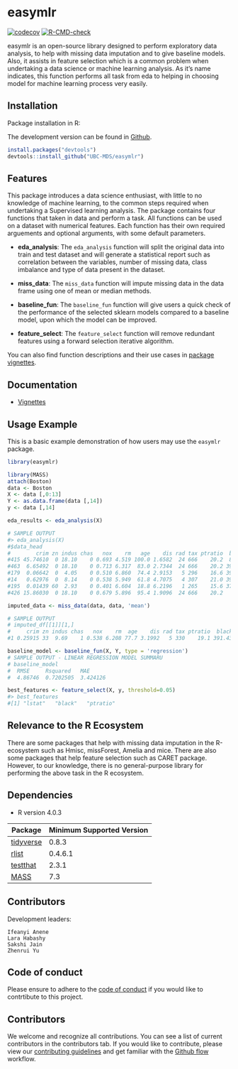 
<!-- README.md is generated from README.Rmd. Please edit that file -->

# easymlr

<!-- badges: start -->

[![codecov](https://codecov.io/gh/UBC-MDS/easymlr/branch/main/graph/badge.svg?token=U18JB42TJS)](https://codecov.io/gh/UBC-MDS/easymlr)
[![R-CMD-check](https://github.com/UBC-MDS/easymlr/actions/workflows/R-CMD-check.yaml/badge.svg)](https://github.com/UBC-MDS/easymlr/actions/workflows/R-CMD-check.yaml)

<!-- badges: end -->

easymlr is an open-source library designed to perform exploratory data
analysis, to help with missing data imputation and to give baseline
models. Also, it assists in feature selection which is a common problem
when undertaking a data science or machine learning analysis. As it’s
name indicates, this function performs all task from eda to helping in
choosing model for machine learning process very easily.

## Installation

Package installation in R:

The development version can be found in [Github](https://github.com/).

``` r
install.packages("devtools")
devtools::install_github("UBC-MDS/easymlr")
```

## Features

This package introduces a data science enthusiast, with little to no
knowledge of machine learning, to the common steps required when
undertaking a Supervised learning analysis. The package contains four
functions that taken in data and perform a task. All functions can be
used on a dataset with numerical features. Each function has their own
required arguements and optional arguments, with some default
parameters.

  - **eda\_analysis**: The `eda_analysis` function will split the
    original data into train and test dataset and will generate a
    statistical report such as correlation between the variables, number
    of missing data, class imbalance and type of data present in the
    dataset.

  - **miss\_data**: The `miss_data` function will impute missing data in
    the data frame using one of mean or median methods.

  - **baseline\_fun**: The `baseline_fun` function will give users a
    quick check of the performance of the selected sklearn models
    compared to a baseline model, upon which the model can be improved.

  - **feature\_select**: The `feature_select` function will remove
    redundant features using a forward selection iterative algorithm.

You can also find function descriptions and their use cases in [package
vignettes](https://htmlpreview.github.io/?https://raw.githubusercontent.com/UBC-MDS/easymlr/main/docs/articles/my-vignette.html).

## Documentation

  - [Vignettes](https://htmlpreview.github.io/?https://raw.githubusercontent.com/UBC-MDS/easymlr/main/docs/articles/my-vignette.html)

## Usage Example

This is a basic example demonstration of how users may use the `easymlr`
package.

``` r
library(easymlr)

library(MASS)
attach(Boston)
data <- Boston
X <- data [,0:13]
Y <- as.data.frame(data [,14])
y <- data [,14]

eda_results <- eda_analysis(X)

# SAMPLE OUTPUT
#> eda_analysis(X)
#$data_head
#        crim zn indus chas   nox    rm   age    dis rad tax ptratio  black lstat
#415 45.74610  0 18.10    0 0.693 4.519 100.0 1.6582  24 666    20.2  88.27 36.98
#463  6.65492  0 18.10    0 0.713 6.317  83.0 2.7344  24 666    20.2 396.90 13.99
#179  0.06642  0  4.05    0 0.510 6.860  74.4 2.9153   5 296    16.6 391.27  6.92
#14   0.62976  0  8.14    0 0.538 5.949  61.8 4.7075   4 307    21.0 396.90  8.26
#195  0.01439 60  2.93    0 0.401 6.604  18.8 6.2196   1 265    15.6 376.70  4.38
#426 15.86030  0 18.10    0 0.679 5.896  95.4 1.9096  24 666    20.2   7.68 24.39

imputed_data <- miss_data(data, data, 'mean')

# SAMPLE OUTPUT
# imputed_df[[1]][1,]
#     crim zn indus chas   nox    rm  age    dis rad tax ptratio  black lstat medv
#1 0.25915 33  9.69    1 0.538 6.208 77.7 3.1992   5 330    19.1 391.43 11.38 21.2

baseline_model <- baseline_fun(X, Y, type = 'regression')
# SAMPLE OUTPUT - LINEAR REGRESSION MODEL SUMMARU
# baseline_model
#  RMSE     Rsquared   MAE     
#  4.86746  0.7202505  3.424126

best_features <- feature_select(X, y, threshold=0.05)
#> best_features
#[1] "lstat"   "black"   "ptratio"
```

## Relevance to the R Ecosystem

There are some packages that help with missing data imputation in the R-ecosystem such as Hmisc, missForest, Amelia and mice. There are also some packages that help feature selection such as CARET package. However, to our knowledge, there is no general-purpose library for performing the above task in the R ecosystem.

## Dependencies

  - R version 4.0.3

| Package                                                                   | Minimum Supported Version |
| ------------------------------------------------------------------------- | ------------------------- |
| [tidyverse](https://cran.r-project.org/web/packages/tidyverse/index.html) | 0.8.3                     |
| [rlist](https://cran.r-project.org/web/packages/rlist/index.html)         | 0.4.6.1                   |
| [testthat](https://cran.r-project.org/web/packages/testthat/index.html)   | 2.3.1                     |
| [MASS](https://cran.r-project.org/web/packages/MASS/index.html)           | 7.3                       |

## Contributors

Development leaders:

    Ifeanyi Anene
    Lara Habashy
    Sakshi Jain
    Zhenrui Yu

## Code of conduct

Please ensure to adhere to the [code of
conduct](https://github.com/UBC-MDS/easymlr/blob/main/CODE_OF_CONDUCT.md)
if you would like to contrtibute to this project.

## Contributors

We welcome and recognize all contributions. You can see a list of
current contributors in the contributors tab. If you would like to
contribute, please view our [contributing
guidelines](https://github.com/UBC-MDS/524_easysklearn/blob/main/CONTRIBUTING.rst)
and get familiar with the [Github
flow](https://blog.programster.org/git-workflows) workflow.
